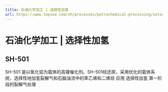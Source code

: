 ```yaml
---
title: 石油化学加工 | 选择性加氢
url: https://www.topsoe.com/zh/processes/petrochemical-processing/selective-hydrogenation
---
```


# 石油化学加工 | 选择性加氢

## SH-501

SH-501 是以氧化铝为载体的高镍催化剂。SH-501经还原，采用优化的载体系统，选择性地加氢裂解气和石脑油流中的苯乙烯和二烯烃 应用 选择性加氢 第一阶段的裂解气处理